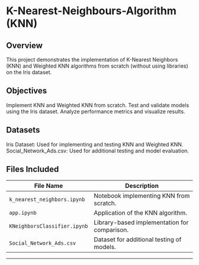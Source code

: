 # K-Nearest-Neighbours-Algorithm (KNN)
## Overview
This project demonstrates the implementation of K-Nearest Neighbors (KNN) and Weighted KNN algorithms from scratch (without using libraries) on the Iris dataset.

## Objectives
Implement KNN and Weighted KNN from scratch.
Test and validate models using the Iris dataset.
Analyze performance metrics and visualize results.
## Datasets
Iris Dataset: Used for implementing and testing KNN and Weighted KNN.
Social_Network_Ads.csv: Used for additional testing and model evaluation.
## Files Included  

| File Name                    | Description                                           |
|------------------------------|-------------------------------------------------------|
| `k_nearest_neighbors.ipynb`  | Notebook implementing KNN from scratch.              |
| `app.ipynb`                  | Application of the KNN algorithm.                    |
| `KNeighborsClassifier.ipynb` | Library-based implementation for comparison.         |
| `Social_Network_Ads.csv`     | Dataset for additional testing of models.            |

---
